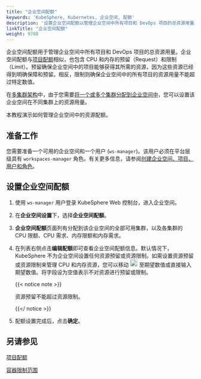 ```yaml
---
title: "企业空间配额"
keywords: 'KubeSphere, Kubernetes, 企业空间, 配额'
description: '设置企业空间配额以管理企业空间中所有项目和 DevOps 项目的总资源用量。'
linkTitle: "企业空间配额"
weight: 9700
---
```


企业空间配额用于管理企业空间中所有项目和 DevOps 项目的总资源用量。企业空间配额与[项目配额](../project-quotas/)相似，也包含 CPU 和内存的预留（Request）和限制（Limit）。预留确保企业空间中的项目能够获得其所需的资源，因为这些资源已经得到明确保障和预留。相反，限制则确保企业空间中的所有项目的资源用量不能超过特定数值。

在[多集群架构](../../multicluster-management/)中，由于您需要[将一个或多个集群分配到企业空间中](../../cluster-administration/cluster-settings/cluster-visibility-and-authorization/)，您可以设置该企业空间在不同集群上的资源用量。

本教程演示如何管理企业空间中的资源配额。

## 准备工作

您需要准备一个可用的企业空间和一个用户 (`ws-manager`)。该用户必须在平台层级具有 `workspaces-manager` 角色。有关更多信息，请参阅[创建企业空间、项目、用户和角色](../../quick-start/create-workspace-and-project/)。

## 设置企业空间配额

1. 使用 `ws-manager` 用户登录 KubeSphere Web 控制台，进入企业空间。

2. 在**企业空间设置**下，选择**企业空间配额**。

3. **企业空间配额**页面列有分配到该企业空间的全部可用集群，以及各集群的 CPU 限额、CPU 需求、内存限额和内存需求。

4. 在列表右侧点击**编辑配额**即可查看企业空间配额信息。默认情况下，KubeSphere 不为企业空间设置任何资源预留或资源限制。如需设置资源预留或资源限制来管理 CPU 和内存资源，您可以移动 <img src="/images/docs/v3.3/common-icons/slider.png" width="20" /> 至期望数值或直接输入期望数值。将字段设为空值表示不对资源进行预留或限制。

   {{< notice note >}}

   资源预留不能超过资源限制。

   {{</ notice >}} 

5. 配额设置完成后，点击**确定**。

## 另请参见

[项目配额](../project-quotas/)

[容器限制范围](../../project-administration/container-limit-ranges/)